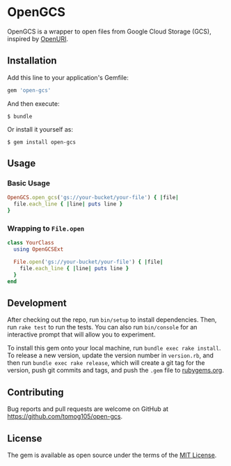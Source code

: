 # OpenGCS

OpenGCS is a wrapper to open files from Google Cloud Storage (GCS), inspired by [OpenURI](https://github.com/ruby/open-uri).

## Installation

Add this line to your application's Gemfile:

```ruby
gem 'open-gcs'
```

And then execute:

    $ bundle

Or install it yourself as:

    $ gem install open-gcs

## Usage

### Basic Usage

```ruby
OpenGCS.open_gcs('gs://your-bucket/your-file') { |file|
  file.each_line { |line| puts line }
}
```

### Wrapping to `File.open`

```ruby
class YourClass
  using OpenGCSExt

  File.open('gs://your-bucket/your-file') { |file|
    file.each_line { |line| puts line }
  }
end
```

## Development

After checking out the repo, run `bin/setup` to install dependencies. Then, run `rake test` to run the tests. You can also run `bin/console` for an interactive prompt that will allow you to experiment.

To install this gem onto your local machine, run `bundle exec rake install`. To release a new version, update the version number in `version.rb`, and then run `bundle exec rake release`, which will create a git tag for the version, push git commits and tags, and push the `.gem` file to [rubygems.org](https://rubygems.org).

## Contributing

Bug reports and pull requests are welcome on GitHub at https://github.com/tomog105/open-gcs.

## License

The gem is available as open source under the terms of the [MIT License](https://opensource.org/licenses/MIT).
